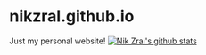 # nikzral.github.io
Just my personal website!
[![Nik Zral's github stats](https://github-readme-stats.vercel.app/api?username=nikzral)](https://github.com/anuraghazra/github-readme-stats)
